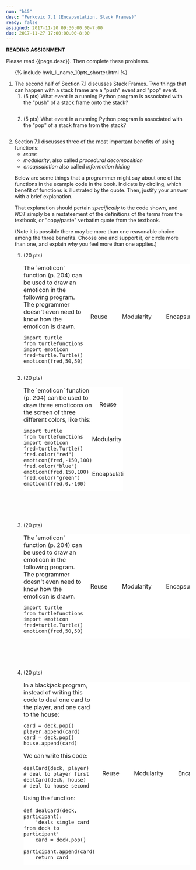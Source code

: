```yaml
---
num: "h15"
desc: "Perkovic 7.1 (Encapsulation, Stack Frames)"
ready: false
assigned: 2017-11-20 09:30:00.00-7:00
due: 2017-11-27 17:00:00.00-8:00
---
```


<b>READING ASSIGNMENT</b>

Please read {{page.desc}}.  Then complete these problems.


<ol>

{% include hwk_li_name_10pts_shorter.html %}

<li markdown="1" style="margin-bottom:0em;"> The second half of Section 7.1 discusses Stack Frames.   Two things that can happen with a stack frame are a "push" event and "pop" event.

<ol>
<li markdown="1" style="margin-bottom:2em;"> (5 pts) What event in a running Python program is associated with the "push" of a stack frame onto the stack?
</li>
<li markdown="1" style="margin-bottom:2em;"> (5 pts) What event in a running Python program is associated with the "pop" of a stack frame from the stack?

</li>
</ol>
</li>

<li markdown="1"> Section 7.1 discusses three of the most important benefits of using functions:

* <em>reuse</em>
* <em>modularity</em>, also called <em>procedural decomposition</em>
* <em>encapsulation</em> also called <em>information hiding</em>

Below are some things that a programmer might say about one of the functions
in the example code in the book. Indicate by circling, which benefit of
functions is illustrated by the quote.  Then, justify your answer with a brief explanation.

That explanation should pertain *specifically* to the code shown, and *NOT* simply be a restateement
of the definitions of the terms from the textbook, or "copy/paste" verbatim quote from the textbook.

(Note it is possible there may be more than one reasonable choice among the three benefits.   Choose one and support it,
or circle more than one, and explain why you feel more than one applies.)

<style>
table.fn_ben { border: none }
table.fn_ben * { border: none }
table.fn_ben * td { padding: 0px 20px 0px 20px; background-color: white; }
table.fn_ben * td:first-of-type { padding: 0px 0px 0px 0px; background-color: white; }
</style>

<ol>

<li style="margin-bottom:0em;"> (20 pts) <!-- one of the function benefit questions -->

<table class="fn_ben">
<tr>
<td markdown="1">
The `emoticon` function (p. 204) can be used to draw an emoticon in the following program.  The programmer doesn't even need to know how the emoticon is drawn.

```
import turtle
from turtlefunctions import emoticon
fred=turtle.Turtle()
emoticon(fred,50,50)
```

</td>
<td>Reuse</td>
<td>Modularity</td>
<td>Encapsulation</td>
</tr>
</table>
<div class="pagebreak">
</div>

</li> <!-- one of the function benefit questions -->

<li style="margin-bottom:6em;"> (20 pts) <!-- one of the function benefit questions -->

<table class="fn_ben" style="width:60%">
<tr>
<td markdown="1" rowspan="3">
The `emoticon` function (p. 204) can be used to draw three emoticons on the screen of three different colors, like this:

```
import turtle
from turtlefunctions import emoticon
fred=turtle.Turtle()
fred.color("red")
emoticon(fred,-150,100)
fred.color("blue")
emoticon(fred,150,100)
fred.color("green")
emoticon(fred,0,-100)

```

</td>
<td>Reuse</td>
</tr>
<tr>
<td>Modularity</td>
</tr>
<tr>
<td>Encapsulation</td>
</tr>
</table>

</li> <!-- one of the function benefit questions -->



<li style="margin-bottom:6em;"> (20 pts) <!-- one of the function benefit questions -->

<table class="fn_ben">
<tr>
<td markdown="1">
The `emoticon` function (p. 204) can be used to draw an emoticon in the following program.  The programmer doesn't even need to know how the emoticon is drawn.

```
import turtle
from turtlefunctions import emoticon
fred=turtle.Turtle()
emoticon(fred,50,50)
```

</td>
<td>Reuse</td>
<td>Modularity</td>
<td>Encapsulation</td>
</tr>
</table>

</li> <!-- one of the function benefit questions -->


<li style="margin-bottom:6em;"> (20 pts) <!-- one of the function benefit questions -->

<table class="fn_ben">
<tr>
<td markdown="1">
In a blackjack program, instead of writing this code to deal one card to the player, and one card to the house:

```
card = deck.pop()
player.append(card)
card = deck.pop()
house.append(card)
```

We can write this code:

```
dealCard(deck, player)    # deal to player first
dealCard(deck, house)     # deal to house second
```

Using the function:

```
def dealCard(deck, participant):
    'deals single card from deck to participant'
    card = deck.pop()
    participant.append(card)
    return card
```

</td>
<td>Reuse</td>
<td>Modularity</td>
<td>Encapsulation</td>
</tr>
</table>

</li> <!-- one of the function benefit questions -->


</ol>
</li>



<ol>

